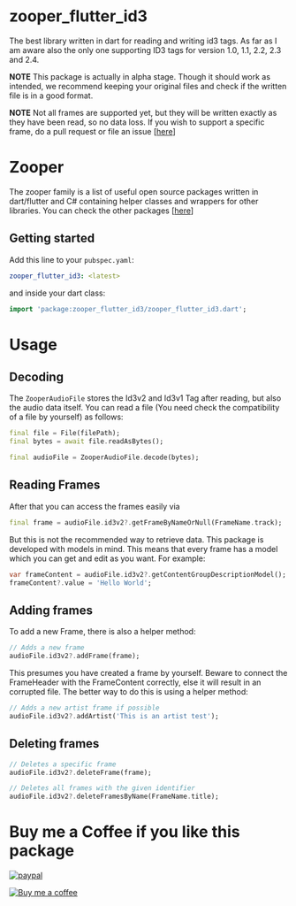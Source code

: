 # zooper_flutter_id3

The best library written in dart for reading and writing id3 tags.
As far as I am aware also the only one supporting ID3 tags for version 1.0, 1.1, 2.2, 2.3 and 2.4.

**NOTE**
This package is actually in alpha stage. Though it should work as intended, we recommend keeping your original files and check if the written file is in a good format.

**NOTE**
Not all frames are supported yet, but they will be written exactly as they have been read, so no data loss. If you wish to support a specific frame, do a pull request or file an issue [[here](https://github.com/zooper-lib/zooper_flutter_id3/issues)]

# Zooper

The zooper family is a list of useful open source packages written in dart/flutter and C# containing helper classes and wrappers for other libraries.
You can check the other packages [[here](https://github.com/zooper-lib)] 

## Getting started

Add this line to your `pubspec.yaml`:

``` yaml
zooper_flutter_id3: <latest>
```

and inside your dart class:

``` dart 
import 'package:zooper_flutter_id3/zooper_flutter_id3.dart';
```

# Usage

## Decoding

The `ZooperAudioFile` stores the Id3v2 and Id3v1 Tag after reading, but also the audio data itself.
You can read a file (You need check the compatibility of a file by yourself) as follows:

``` dart
final file = File(filePath);
final bytes = await file.readAsBytes();

final audioFile = ZooperAudioFile.decode(bytes);
```

## Reading Frames

After that you can access the frames easily via

``` dart
final frame = audioFile.id3v2?.getFrameByNameOrNull(FrameName.track);
```

But this is not the recommended way to retrieve data. This package is developed with models in mind. 
This means that every frame has a model which you can get and edit as you want.
For example:

``` dart
var frameContent = audioFile.id3v2?.getContentGroupDescriptionModel();
frameContent?.value = 'Hello World';
```

## Adding frames

To add a new Frame, there is also a helper method:

``` dart
// Adds a new frame
audioFile.id3v2?.addFrame(frame);
```

This presumes you have created a frame by yourself. Beware to connect the FrameHeader with the FrameContent correctly, 
else it will result in an corrupted file.
The better way to do this is using a helper method:

``` dart
// Adds a new artist frame if possible
audioFile.id3v2?.addArtist('This is an artist test');
```

## Deleting frames

``` dart
// Deletes a specific frame
audioFile.id3v2?.deleteFrame(frame);

// Deletes all frames with the given identifier
audioFile.id3v2?.deleteFramesByName(FrameName.title);
```

# Buy me a Coffee if you like this package

[![paypal](https://www.paypalobjects.com/en_US/i/btn/btn_donateCC_LG.gif)](https://www.paypal.com/donate?hosted_button_id=Q4QALYJXEDH5Q)

[![Buy me a coffee](https://cdn.fritz-services.com/pdm54_20220215070219/images/yellow-button.png)](https://www.buymeacoffee.com/zooperlib)